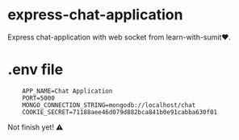 # express-chat-application
Express chat-application with web socket from learn-with-sumit❤️.

# .env file
```
    APP_NAME=Chat Application
    PORT=5000   
    MONGO_CONNECTION_STRING=mongodb://localhost/chat    
    COOKIE_SECRET=71188aee46d079d882bca841b0e91cabba630f01 
```

Not finish yet! ⚠️
